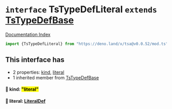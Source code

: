 # `interface` TsTypeDefLiteral `extends` [TsTypeDefBase](../private.interface.TsTypeDefBase/README.md)

[Documentation Index](../README.md)

```ts
import {TsTypeDefLiteral} from "https://deno.land/x/tsa@v0.0.52/mod.ts"
```

## This interface has

- 2 properties:
[kind](#-kind-literal),
[literal](#-literal-literaldef)
- 1 inherited member from [TsTypeDefBase](../private.interface.TsTypeDefBase/README.md)


#### 📄 kind: <mark>"literal"</mark>



#### 📄 literal: [LiteralDef](../type.LiteralDef/README.md)



